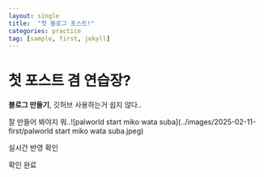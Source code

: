 ```yaml
---
layout: single
title:  "첫 블로그 포스트!"
categories: practice
tag: [sample, first, jekyll]
---
```


# 첫 포스트 겸 연습장?

**블로그 만들기**, 깃허브 사용하는거 쉽지 않다..

잘 만들어 봐야지 뭐..![palworld start miko wata suba](../images/2025-02-11-first/palworld start miko wata suba.jpeg)

실시간 반영 확인

확인 완료
